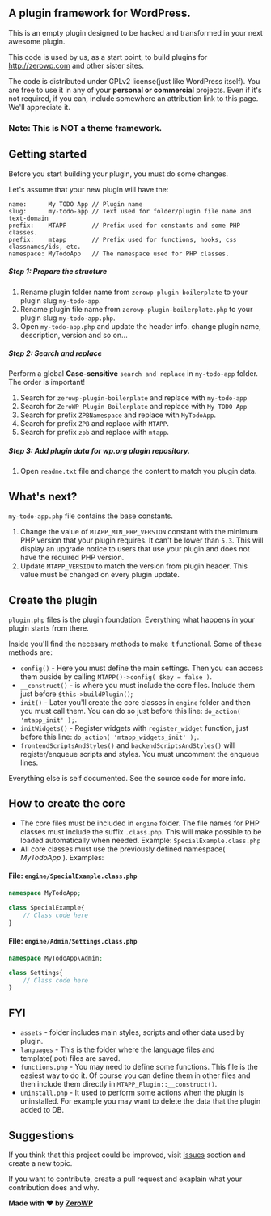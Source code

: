 ## A plugin framework for WordPress. 

This is an empty plugin designed to be hacked and transformed in your next awesome plugin.

This code is used by us, as a start point, to build plugins for http://zerowp.com and other sister sites.

The code is distributed under GPLv2 license(just like WordPress itself). You are free to use it in any of your **personal or commercial** projects. Even if it's not required, if you can, include somewhere an attribution link to this page. We'll appreciate it.

### Note: This is NOT a theme framework.

## Getting started

Before you start building your plugin, you must do some changes. 

Let's assume that your new plugin will have the: 
```
name:      My TODO App // Plugin name
slug:      my-todo-app // Text used for folder/plugin file name and text-domain
prefix:    MTAPP       // Prefix used for constants and some PHP classes.
prefix:    mtapp       // Prefix used for functions, hooks, css classnames/ids, etc.
namespace: MyTodoApp   // The namespace used for PHP classes.  
```

##### Step 1: Prepare the structure
1. Rename plugin folder name from `zerowp-plugin-boilerplate` to your plugin slug `my-todo-app`.
2. Rename plugin file name from `zerowp-plugin-boilerplate.php` to your plugin slug `my-todo-app.php`.
3. Open `my-todo-app.php` and update the header info. change plugin name, description, version and so on...

##### Step 2: Search and replace

Perform a global **Case-sensitive** `search and replace` in `my-todo-app` folder. The order is important!

1. Search for `zerowp-plugin-boilerplate` and replace with `my-todo-app`
2. Search for `ZeroWP Plugin Boilerplate` and replace with `My TODO App`
3. Search for prefix `ZPBNamespace` and replace with `MyTodoApp`.
4. Search for prefix `ZPB` and replace with `MTAPP`.
5. Search for prefix `zpb` and replace with `mtapp`.

##### Step 3: Add plugin data for wp.org plugin repository.

1. Open `readme.txt` file and change the content to match you plugin data.

## What's next?

`my-todo-app.php` file contains the base constants. 

1. Change the value of `MTAPP_MIN_PHP_VERSION` constant with the minimum PHP version that your plugin requires. It can't be lower than `5.3`. This will display an upgrade notice to users that use your plugin and does not have the required PHP version.
2. Update `MTAPP_VERSION` to match the version from plugin header. This value must be changed on every plugin update.


## Create the plugin
`plugin.php` files is the plugin foundation. Everything what happens in your plugin starts from there.

Inside you'll find the necesary methods to make it functional. Some of these methods are:

* `config()` - Here you must define the main settings. Then you can access them ouside by calling `MTAPP()->config( $key = false )`.
* `__construct()` - is where you must include the core files. Include them just before `$this->buildPlugin()`;
* `init()` - Later you'll create the core classes in `engine` folder and then you must call them. You can do so just before this line: `do_action( 'mtapp_init' );`.
* `initWidgets()` - Register widgets with `register_widget` function, just before this line: `do_action( 'mtapp_widgets_init' );`.
* `frontendScriptsAndStyles()` and `backendScriptsAndStyles()` will register/enqueue scripts and styles. You must uncomment the enqueue lines.

Everything else is self documented. See the source code for more info.

## How to create the core

* The core files must be included in `engine` folder. The file names for PHP classes must include the suffix `.class.php`. This will make possible to be loaded automatically when needed. Example: `SpecialExample.class.php`
* All core classes must use the previously defined namespace( *MyTodoApp* ). Examples:

#### File: `engine/SpecialExample.class.php`
```php 
namespace MyTodoApp;

class SpecialExample{
	// Class code here
}
```

#### File: `engine/Admin/Settings.class.php`
```php 
namespace MyTodoApp\Admin;

class Settings{
	// Class code here
}
```

## FYI

* `assets` - folder includes main styles, scripts and other data used by plugin.
* `languages` - This is the folder where the language files and template(.pot) files are saved.
* `functions.php` - You may need to define some functions. This file is the easiest way to do it. Of course you can define them in other files and then include them directly in `MTAPP_Plugin::__construct()`. 
* `uninstall.php` - It used to perform some actions when the plugin is uninstalled. For example you may want to delete the data that the plugin added to DB.

## Suggestions

If you think that this project could be improved, visit [Issues](https://github.com/ZeroWP/Plugin-Boilerplate/issues) section and create a new topic.

If you want to contribute, create a pull request and exaplain what your contribution does and why.

**Made with :heart: by [ZeroWP](http://zerowp.com)**